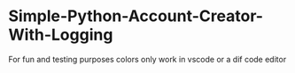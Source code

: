 # Simple-Python-Account-Creator-With-Logging
For fun and testing purposes colors only work in vscode or a dif code editor 
